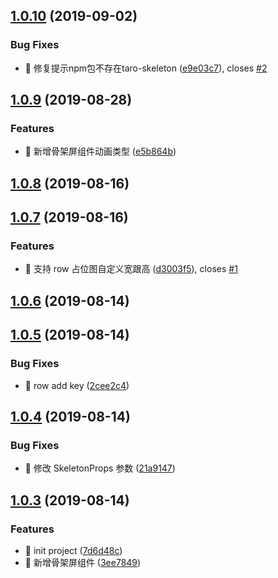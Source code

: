 ## [1.0.10](https://github.com/lentoo/taro-skeleton/compare/1.0.9...1.0.10) (2019-09-02)


### Bug Fixes

* 🐛 修复提示npm包不存在taro-skeleton ([e9e03c7](https://github.com/lentoo/taro-skeleton/commit/e9e03c7)), closes [#2](https://github.com/lentoo/taro-skeleton/issues/2)



## [1.0.9](https://github.com/lentoo/taro-skeleton/compare/1.0.8...1.0.9) (2019-08-28)


### Features

* 🎸 新增骨架屏组件动画类型 ([e5b864b](https://github.com/lentoo/taro-skeleton/commit/e5b864b))



## [1.0.8](https://github.com/lentoo/taro-skeleton/compare/1.0.7...1.0.8) (2019-08-16)



## [1.0.7](https://github.com/lentoo/taro-skeleton/compare/1.0.6...1.0.7) (2019-08-16)


### Features

* 🎸 支持 row 占位图自定义宽跟高 ([d3003f5](https://github.com/lentoo/taro-skeleton/commit/d3003f5)), closes [#1](https://github.com/lentoo/taro-skeleton/issues/1)



## [1.0.6](https://github.com/lentoo/taro-skeleton/compare/1.0.5...1.0.6) (2019-08-14)



## [1.0.5](https://github.com/lentoo/taro-skeleton/compare/1.0.4...1.0.5) (2019-08-14)


### Bug Fixes

* 🐛 row add key ([2cee2c4](https://github.com/lentoo/taro-skeleton/commit/2cee2c4))



## [1.0.4](https://github.com/lentoo/taro-skeleton/compare/1.0.3...1.0.4) (2019-08-14)


### Bug Fixes

* 🐛 修改 SkeletonProps 参数 ([21a9147](https://github.com/lentoo/taro-skeleton/commit/21a9147))



## [1.0.3](https://github.com/lentoo/taro-skeleton/compare/7d6d48c...1.0.3) (2019-08-14)


### Features

* 🎸 init project ([7d6d48c](https://github.com/lentoo/taro-skeleton/commit/7d6d48c))
* 🎸 新增骨架屏组件 ([3ee7849](https://github.com/lentoo/taro-skeleton/commit/3ee7849))



